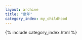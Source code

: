 ```yaml
---
layout: archive
title: "童年"
category_index: my_childhood
---
```


{% include category_index.html %}
